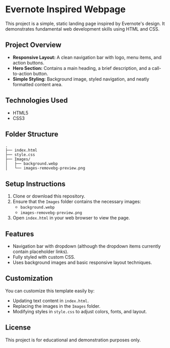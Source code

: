 # Evernote Inspired Webpage

This project is a simple, static landing page inspired by Evernote's design. It demonstrates fundamental web development skills using HTML and CSS.

## Project Overview

- **Responsive Layout:** A clean navigation bar with logo, menu items, and action buttons.
- **Hero Section:** Contains a main heading, a brief description, and a call-to-action button.
- **Simple Styling:** Background image, styled navigation, and neatly formatted content area.

## Technologies Used

- HTML5
- CSS3

## Folder Structure

```
.
├── index.html
├── style.css
├── Images/
│   ├── background.webp
│   └── images-removebg-preview.png
```

## Setup Instructions

1. Clone or download this repository.
2. Ensure that the `Images` folder contains the necessary images:
   - `background.webp`
   - `images-removebg-preview.png`
3. Open `index.html` in your web browser to view the page.

## Features

- Navigation bar with dropdown (although the dropdown items currently contain placeholder links).
- Fully styled with custom CSS.
- Uses background images and basic responsive layout techniques.

## Customization

You can customize this template easily by:

- Updating text content in `index.html`.
- Replacing the images in the `Images` folder.
- Modifying styles in `style.css` to adjust colors, fonts, and layout.

## License

This project is for educational and demonstration purposes only.

